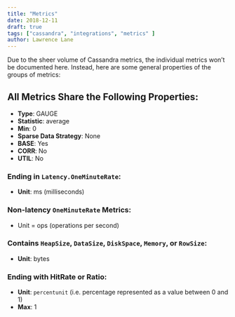 ```yaml
---
title: "Metrics"
date: 2018-12-11
draft: true
tags: ["cassandra", "integrations", "metrics" ]
author: Lawrence Lane
---
```


Due to the sheer volume of Cassandra metrics, the individual metrics won’t be documented here. Instead, here are some general properties of the groups of metrics:

## All Metrics Share the Following Properties:
- **Type**: GAUGE
- **Statistic**: average
- **Min**: 0
- **Sparse Data Strategy**: None
- **BASE**: Yes
- **CORR**: No
- **UTIL**: No

### Ending in `Latency.OneMinuteRate`:
- **Unit**: ms (milliseconds)

### Non-latency `OneMinuteRate` Metrics:
- Unit = ops (operations per second)

### Contains `HeapSize`, `DataSize`, `DiskSpace`, `Memory`, or `RowSize`:
- **Unit**: bytes

### Ending with HitRate or Ratio:
- **Unit**:  `percentunit` (i.e. percentage represented as a value between 0 and 1)
- **Max**: 1
